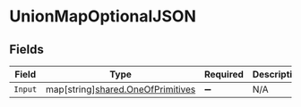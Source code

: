 # UnionMapOptionalJSON


## Fields

| Field                                                                              | Type                                                                               | Required                                                                           | Description                                                                        |
| ---------------------------------------------------------------------------------- | ---------------------------------------------------------------------------------- | ---------------------------------------------------------------------------------- | ---------------------------------------------------------------------------------- |
| `Input`                                                                            | map[string][shared.OneOfPrimitives](../../../pkg/models/shared/oneofprimitives.md) | :heavy_minus_sign:                                                                 | N/A                                                                                |
